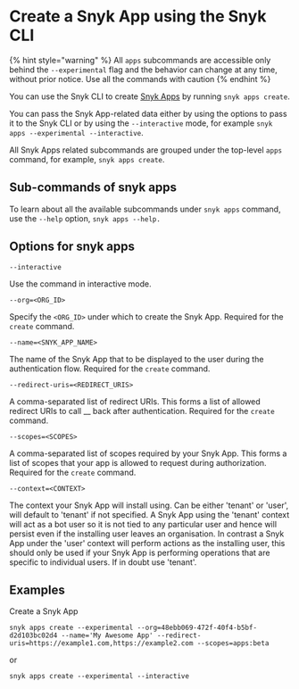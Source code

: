 # Create a Snyk App using the Snyk CLI

{% hint style="warning" %}
All `apps` subcommands are accessible only behind the `--experimental` flag and the behavior can change at any time, without prior notice. Use all the commands with caution
{% endhint %}

You can use the Snyk CLI to create [Snyk Apps](./) by running `snyk apps create`.

You can pass the Snyk App-related data either by using the options to pass it to the Snyk CLI or by using the `--interactive` mode, for example `snyk apps --experimental --interactive`.

All Snyk Apps related subcommands are grouped under the top-level `apps` command, for example, `snyk apps create`.

## Sub-commands of snyk apps

To learn about all the available subcommands under `snyk apps` command, use the `--help` option, `snyk apps --help.`

## Options for snyk apps

`--interactive`

Use the command in interactive mode.

`--org=<ORG_ID>`

Specify the `<ORG_ID>` under which to create the Snyk App. Required for the `create` command.

`--name=<SNYK_APP_NAME>`

The name of the Snyk App that to be displayed to the user during the authentication flow. Required for the `create` command.

`--redirect-uris=<REDIRECT_URIS>`

A comma-separated list of redirect URIs. This forms a list of allowed redirect URIs to call \_\_ back after authentication. Required for the `create` command.

`--scopes=<SCOPES>`

A comma-separated list of scopes required by your Snyk App. This forms a list of scopes that your app is allowed to request during authorization. Required for the `create` command.

`--context=<CONTEXT>`

The context your Snyk App will install using. Can be either 'tenant' or 'user', will default to 'tenant' if not specified. A Snyk App using the 'tenant' context will act as a bot user so it is not tied to any particular user and hence will persist even if the installing user leaves an organisation. In contrast a Snyk App under the 'user' context will perform actions as the installing user, this should only be used if your Snyk App is performing operations that are specific to individual users. If in doubt use 'tenant'.

## Examples

Create a Snyk App

`snyk apps create --experimental --org=48ebb069-472f-40f4-b5bf-d2d103bc02d4 --name='My Awesome App' --redirect-uris=https://example1.com,https://example2.com --scopes=apps:beta`

or

`snyk apps create --experimental --interactive`
